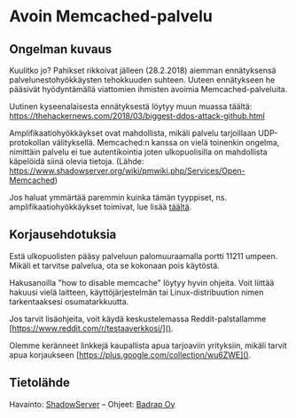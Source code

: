 # Avoin Memcached-palvelu

## Ongelman kuvaus

Kuulitko jo? Pahikset rikkoivat jälleen (28.2.2018) aiemman ennätyksensä palvelunestohyökkäysten tehokkuuden suhteen. Uuteen ennätykseen he pääsivät hyödyntämällä viattomien ihmisten avoimia Memcached-palveluita.

Uutinen kyseenalaisesta ennätyksestä löytyy muun muassa täältä: https://thehackernews.com/2018/03/biggest-ddos-attack-github.html

Amplifikaatiohyökkäykset ovat mahdollista, mikäli palvelu tarjoillaan UDP-protokollan välityksellä. Memcached:n kanssa on vielä toinenkin ongelma, nimittäin palvelu ei tue autentikointia joten ulkopuolisilla on mahdollista käpelöidä siinä olevia tietoja. (Lähde: https://www.shadowserver.org/wiki/pmwiki.php/Services/Open-Memcached)

Jos haluat ymmärtää paremmin kuinka tämän tyyppiset, ns. amplifikaatiohyökkäykset toimivat, lue lisää [täältä](./kategoriat.md#amplifikaatiohyokkaykset).

## Korjausehdotuksia

Estä ulkopuolisten pääsy palveluun palomuuraamalla portti 11211 umpeen. Mikäli et tarvitse palvelua, ota se kokonaan pois käytöstä.

Hakusanoilla "how to disable memcache" löytyy hyvin ohjeita. Voit liittää hakuusi vielä laitteen, käyttöjärjestelmän tai Linux-distribuution nimen tarkentaaksesi osumatarkkuutta.

Jos tarvit lisäohjeita, voit käydä keskustelemassa Reddit-palstallamme [https://www.reddit.com/r/testaaverkkosi/]().

Olemme keränneet linkkejä kaupallista apua tarjoaviin yrityksiin, mikäli tarvit apua korjaukseen [https://plus.google.com/collection/wu6ZWE]().

## Tietolähde

Havainto: [ShadowServer](https://www.shadowserver.org/) – Ohjeet: [Badrap Oy](https://badrap.io/)
